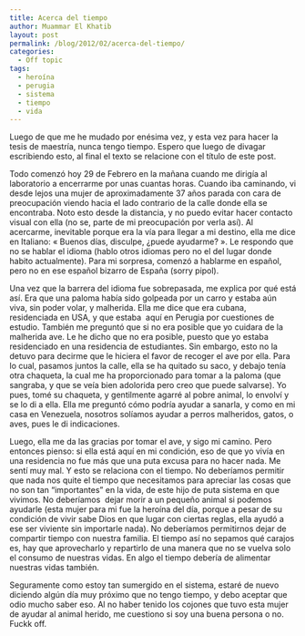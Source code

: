 ```yaml
---
title: Acerca del tiempo
author: Muammar El Khatib
layout: post
permalink: /blog/2012/02/acerca-del-tiempo/
categories:
  - Off topic
tags:
  - heroína
  - perugia
  - sistema
  - tiempo
  - vida
---
```

Luego de que me he mudado por enésima vez, y esta vez para hacer la tesis de maestría, nunca tengo tiempo. Espero que luego de divagar escribiendo esto, al final el texto se relacione con el título de este post.

Todo comenzó hoy 29 de Febrero en la mañana cuando me dirigía al laboratorio a encerrarme por unas cuantas horas. Cuando iba caminando, vi desde lejos una mujer de aproximadamente 37 años parada con cara de preocupación viendo hacia el lado contrario de la calle donde ella se encontraba. Noto esto desde la distancia, y no puedo evitar hacer contacto visual con ella (no se, parte de mi preocupación por verla así). Al acercarme, inevitable porque era la vía para llegar a mi destino, ella me dice en Italiano: « Buenos días, disculpe, ¿puede ayudarme? ». Le respondo que no se hablar el idioma (hablo otros idiomas pero no el del lugar donde habito actualmente). Para mi sorpresa, comenzó a hablarme en español, pero no en ese español bizarro de España (sorry pipol).

Una vez que la barrera del idioma fue sobrepasada, me explica por qué está así. Era que una paloma había sido golpeada por un carro y estaba aún viva, sin poder volar, y malherida. Ella me dice que era cubana, residenciada en USA, y que estaba  aquí en Perugia por cuestiones de estudio. También me preguntó que si no era posible que yo cuidara de la malherida ave. Le he dicho que no era posible, puesto que yo estaba residenciado en una residencia de estudiantes. Sin embargo, esto no la detuvo para decirme que le hiciera el favor de recoger el ave por ella. Para lo cual, pasamos juntos la calle, ella se ha quitado su saco, y debajo tenía otra chaqueta, la cual me ha proporcionado para tomar a la paloma (que sangraba, y que se veía bien adolorida pero creo que puede salvarse). Yo pues, tomé su chaqueta, y gentilmente agarré al pobre animal, lo envolví y se lo di a ella. Ella me preguntó cómo podría ayudar a sanarla, y como en mi casa en Venezuela, nosotros solíamos ayudar a perros malheridos, gatos, o aves, pues le di indicaciones.

Luego, ella me da las gracias por tomar el ave, y sigo mi camino. Pero entonces pienso: si ella está aquí en mi condición, eso de que yo vivía en una residencia no fue más que una puta excusa para no hacer nada. Me sentí muy mal. Y esto se relaciona con el tiempo. No deberíamos permitir que nada nos quite el tiempo que necesitamos para apreciar las cosas que no son tan &#8220;importantes&#8221; en la vida, de este hijo de puta sistema en que vivimos. No deberíamos  dejar morir a un pequeño animal si podemos ayudarle (esta mujer para mi fue la heroína del día, porque a pesar de su condición de vivir sabe Dios en que lugar con ciertas reglas, ella ayudó a ese ser viviente sin importarle nada). No deberíamos permitirnos dejar de compartir tiempo con nuestra familia. El tiempo así no sepamos qué carajos es, hay que aprovecharlo y repartirlo de una manera que no se vuelva solo el consumo de nuestras vidas. En algo el tiempo debería de alimentar nuestras vidas también.

Seguramente como estoy tan sumergido en el sistema, estaré de nuevo diciendo algún día muy próximo que no tengo tiempo, y debo aceptar que odio mucho saber eso. Al no haber tenido los cojones que tuvo esta mujer de ayudar al animal herido, me cuestiono si soy una buena persona o no. Fuckk off.
